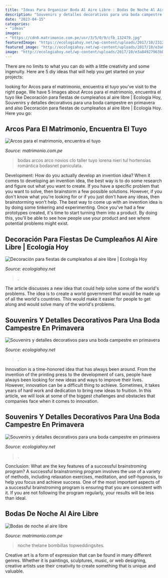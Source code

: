 ```yaml
---
title: "Ideas Para Organizar Boda Al Aire Libre : Bodas De Noche Al Aire Libre"
description: "Souvenirs y detalles decorativos para una boda campestre en primavera"
date: "2023-04-15"
categories:
- "ideas"
images:
- "https://cdn0.matrimonio.com.pe/usr/3/5/0/9/cfb_132479.jpg"
featuredImage: "https://ecologiahoy.net/wp-content/uploads/2017/10/2312e2d0646440d95bfef985ab6f4a5b-rustic-weddings-ideas-para.jpg"
featured_image: "http://ecologiahoy.net/wp-content/uploads/2017/10/e3a84927963bb8c4b04dbd2558a02e48.jpg"
image: "http://ecologiahoy.net/wp-content/uploads/2017/10/e3a84927963bb8c4b04dbd2558a02e48.jpg"
---
```



There are no limits to what you can do with a little creativity and some ingenuity. Here are 5 diy ideas that will help you get started on your projects: 

	

		
looking for Arcos para el matrimonio, encuentra el tuyo you've visit to the right page. We have 5 Images about Arcos para el matrimonio, encuentra el tuyo like Decoración para fiestas de cumpleaños al aire libre | Ecología Hoy, Souvenirs y detalles decorativos para una boda campestre en primavera and also Decoración para fiestas de cumpleaños al aire libre | Ecología Hoy. Here you go:
		
    
## Arcos Para El Matrimonio, Encuentra El Tuyo

<img loading=lazy src="https://cdn0.matrimonio.com.pe/img_e_107098/7/0/9/8/t30_arcoblancaydiego_11_107098.jpg" onerror="this.onerror=null;this.src='https://tse1.mm.bing.net/th?id=OIP.Ws6nC49X0_nt1gZgohPyVwHaJ4&amp;pid=15.1';" alt="Arcos para el matrimonio, encuentra el tuyo">

_Source: matrimonio.com.pe_

>bodas arcos arco novios clo taller tuyo lorena nieri tul hortensias romántica bodasnet paniculata. 

	

Development: How do you actually develop an invention idea?
When it comes to developing an invention idea, the best way is to do some research and figure out what you want to create. If you have a specific problem that you want to solve, then brainstorm a few possible solutions. However, if you don't know what you're looking for or if you just don't have any ideas, then brainstorming won't help. The best way to come up with an invention idea is by doing some tinkering and experimenting. Once you've had a few prototypes created, it's time to start turning them into a product. By doing this, you'll be able to see how people use your product and see where potential problems might exist.

    
## Decoración Para Fiestas De Cumpleaños Al Aire Libre | Ecología Hoy

<img loading=lazy src="https://ecologiahoy.net/wp-content/uploads/2017/11/2a3b28f8819ba9b6592ee93d49eaa8ea-ideas-para-wedding-things.jpg" onerror="this.onerror=null;this.src='https://tse1.mm.bing.net/th?id=OIP.VyVd9bME9iHOJaUZauZk6AHaLH&amp;pid=15.1';" alt="Decoración para fiestas de cumpleaños al aire libre | Ecología Hoy">

_Source: ecologiahoy.net_

>. 

	

The article discusses a new idea that could help solve some of the world's problems. The idea is to create a world government that would be made up of all the world's countries. This would make it easier for people to get along and would solve many of the world's problems.

    
## Souvenirs Y Detalles Decorativos Para Una Boda Campestre En Primavera

<img loading=lazy src="https://ecologiahoy.net/wp-content/uploads/2017/10/2312e2d0646440d95bfef985ab6f4a5b-rustic-weddings-ideas-para.jpg" onerror="this.onerror=null;this.src='https://tse4.mm.bing.net/th?id=OIP.UoNOoh4bp44feYsdt0VHIAHaOM&amp;pid=15.1';" alt="Souvenirs y detalles decorativos para una boda campestre en primavera">

_Source: ecologiahoy.net_

>. 

	

Innovation is a time-honored idea that has always been around. From the invention of the printing press to the development of cars, people have always been looking for new ideas and ways to improve their lives. However, innovation can be a difficult thing to achieve. Sometimes, it takes years of hard work and dedication to bring new ideas to fruition. In this article, we will look at some of the biggest challenges and obstacles that companies face when it comes to innovation.

    
## Souvenirs Y Detalles Decorativos Para Una Boda Campestre En Primavera

<img loading=lazy src="http://ecologiahoy.net/wp-content/uploads/2017/10/e3a84927963bb8c4b04dbd2558a02e48.jpg" onerror="this.onerror=null;this.src='https://tse4.mm.bing.net/th?id=OIP.46hJJ5Y7uMSwTb0lWKAuSAHaLH&amp;pid=15.1';" alt="Souvenirs y detalles decorativos para una boda campestre en primavera">

_Source: ecologiahoy.net_

>. 

	

Conclusion: What are the key features of a successful brainstroming program?
A successful brainstroming program involves the use of a variety of methods, including relaxation exercises, meditation, and self-hypnosis, to help you focus and achieve success. One of the most important aspects of a successful brainstroming program is ensuring that you are consistent with it. If you are not following the program regularly, your results will be less than ideal.

    
## Bodas De Noche Al Aire Libre

<img loading=lazy src="https://cdn0.matrimonio.com.pe/usr/3/5/0/9/cfb_132479.jpg" onerror="this.onerror=null;this.src='https://tse4.mm.bing.net/th?id=OIP.tmV-4jTW6ly3w1HF13Yr6QHaE8&amp;pid=15.1';" alt="Bodas de noche al aire libre">

_Source: matrimonio.com.pe_

>noche thelane bombillas topweddingsites. 

	

Creative art is a form of expression that can be found in many different genres. Whether it is paintings, sculptures, music, or web designing, creative artists use their creativity to create something that is unique and valuable.

